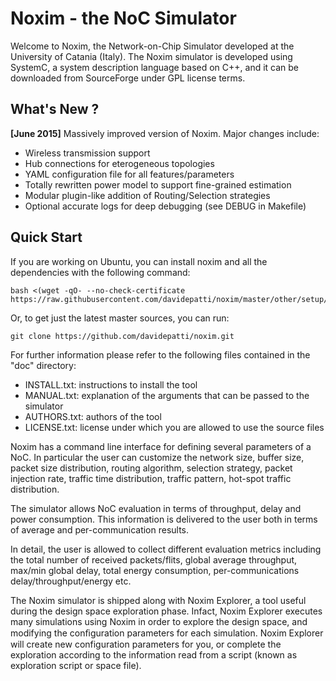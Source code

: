 Noxim - the NoC Simulator
=========================

Welcome to Noxim, the Network-on-Chip Simulator developed at the University of Catania (Italy).
The Noxim simulator is developed using SystemC, a system description language based on C++, and
it can be downloaded from SourceForge under GPL license terms.

What's New ? 
------------
**[June 2015]** Massively improved version of Noxim. Major changes include:

  * Wireless transmission support
  * Hub connections for eterogeneous topologies
  * YAML configuration file for all features/parameters
  * Totally rewritten power model to support fine-grained estimation
  * Modular plugin-like addition of Routing/Selection strategies
  * Optional accurate logs for deep debugging (see DEBUG in Makefile)

Quick Start
-----------

If you are working on Ubuntu, you can install noxim and all the dependencies with the following command:

    bash <(wget -qO- --no-check-certificate https://raw.githubusercontent.com/davidepatti/noxim/master/other/setup/ubuntu.sh)

Or, to get just the latest master sources, you can run:

    git clone https://github.com/davidepatti/noxim.git

For further information please refer to the following files contained in the "doc" directory:

  * INSTALL.txt: instructions to install the tool
  * MANUAL.txt: explanation of the arguments that can be passed to the simulator
  * AUTHORS.txt: authors of the tool
  * LICENSE.txt: license under which you are allowed to use the source files

Noxim has a command line interface for defining several parameters of a NoC. In particular the
user can customize the network size, buffer size, packet size distribution, routing algorithm,
selection strategy, packet injection rate, traffic time distribution, traffic pattern, hot-spot
traffic distribution.

The simulator allows NoC evaluation in terms of throughput, delay and power consumption. This
information is delivered to the user both in terms of average and per-communication results.

In detail, the user is allowed to collect different evaluation metrics including the total number
of received packets/flits, global average throughput, max/min global delay, total energy consumption,
per-communications delay/throughput/energy etc.

The Noxim simulator is shipped along with Noxim Explorer, a tool useful during the design space
exploration phase. Infact, Noxim Explorer executes many simulations using Noxim in order to explore
the design space, and modifying the conﬁguration parameters for each simulation. Noxim Explorer will
create new configuration parameters for you, or complete the exploration according to the information
read from a script (known as exploration script or space file).


